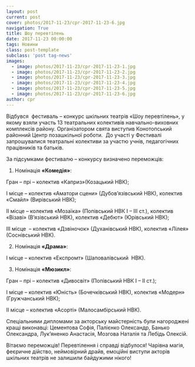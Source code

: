 ```yaml
---
layout: post
current: post
cover: photos/2017-11-23/cpr-2017-11-23-6.jpg
navigation: True
title: Шоу перевтілень
date: 2017-11-23 00:00:00
tags: Новини
class: post-template
subclass: 'post tag-news'
images:
  - image: photos/2017-11-23/cpr-2017-11-23-1.jpg
  - image: photos/2017-11-23/cpr-2017-11-23-2.jpg
  - image: photos/2017-11-23/cpr-2017-11-23-3.jpg
  - image: photos/2017-11-23/cpr-2017-11-23-4.jpg
  - image: photos/2017-11-23/cpr-2017-11-23-5.jpg
  - image: photos/2017-11-23/cpr-2017-11-23-6.jpg
author: cpr
---
```


Bідбувся  фестиваль – конкурс шкільних театрів «Шоу перевтілень», у якому взяли участь 13 театральних колективів навчально-виховних комплексів району. Організатором свята виступив Конотопський районний Центр позашкільної роботи.  До участі у Фестивалі запрошувалися театральні колективи за участю учнів, педагогічних працівників та батьків.

За підсумками фестивалю &#8211; конкурсу визначено переможців:

  1. Номінація **«Комедія»**:

Гран – прі – колектив «Каприз»(Козацький НВК);

І місце – колектив «Аматори сцени» (Дубов&#8217;язівський НВК), колектив «Смайл» (Вирівський НВК);

ІІ місце – колектив «Мозаїка» (Попівський НВК І – ІІІ ст.), колектив «Візаві» (В&#8217;язівський НВК), колектив «Дебют» (Юрівський НВК);

ІІІ місце  &#8211; колектив «Дзвіночок» (Духанівський НВК), колектив «Лілея» (Соснівський НВК).

<ol start="2">
  <li>
    Номінація <strong>«Драма»</strong>:
  </li>
</ol>

І місце – колектив «Експромт» (Шаповалівський  НВК).

<ol start="3">
  <li>
    Номінація <strong>«Мюзикл»</strong>:
  </li>
</ol>

Гран – прі – колектив «Дивосвіт» (Попівський НВК І – ІІ ст.);

І місце – колектив «Юність» (Бочечківський НВК), колектив «Модерн» (Гружчанський НВК);

ІІ місце &#8211; колектив «Асорті» (Малосамбірський НВК).

Спеціальними дипломами за акторську майстерність були нагороджені кращі виконавці: Цементова Софія, Палієнко Олександр, Банько Олександра, Лук&#8217;яненко Анастасія, Мозгова Наталія та Лебідь Олексій.

Вітаємо переможців! Перевтілення і справді відбулося! Чарівна магія, феєричне дійство, неймовірний драйв, емоційні виступи акторів шкільних театрів не залишили байдужими нікого!
